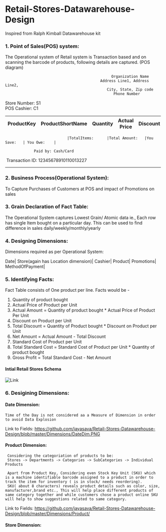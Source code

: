 # Retail-Stores-Datawarehouse-Design
Inspired from Ralph Kimball Datawarehouse kit

### 1. Point of Sales(POS) system:
The Operational system of Retail system is Transaction based and on scanning the barcode of products, following details are captured.
(POS diagram)

                                                    Organization Name
                                               Address Line1, Address Line2,
                                                  City, State, Zip code
                                                     Phone Number


Store Number: S1    
POS Cashier: C1

|ProductKey|ProductShortName|Quantity|Actual Price|Discount|Net Price|
|----------|----------------|--------|------------|--------|---------|



                                |TotalItems:      |Total Amount:   |You Save:   | You Owe:    |
          
                 Paid by: Cash/Card

         
  Transaction ID:  12345678910110013227
  
  
-------------------------------------------------------------------------------------------------------------------------------  

### 2. Business Process(Operational System):
To Capture Purchases of Customers at POS and impact of Promotions on sales

### 3. Grain Declaration of Fact Table:
The Operational System captures Lowest Grain/ Atomic data ie., Each row has single Item bought on a particular day.
This can be used to find difference in sales daily/weekly/monthly/yearly

### 4. Designing Dimensions:

Dimensions required as per Operational System:

Date|
Store(again has Location dimension)|
Cashier|
Product|
Promotions|
MethodOfPayment|

### 5. Identifying Facts:
Fact Table consists of One product per line.
Facts would be - 
1. Quantity of product bought
2. Actual Price of Product per Unit
3. Actual Amount = Quantity of product bought * Actual Price of Product Per Unit
4. Discount on Product per Unit
5. Total Discount = Quantity of Product bought * Discount on Product per Unit
6. Net Amount = Actual Amount - Total Discount
7. Standard Cost of Product per Unit
8. Total Standard Cost = Standard Cost of Product per Unit * Quantity of product bought
9. Gross Profit = Total Standard Cost - Net Amount

#### Intial Retail Stores Schema
![Link](https://github.com/jayasava/Retail-Stores-Datawarehouse-Design/blob/master/Schemas/Schema_1.png)

### 6. Desigining Dimensions:
   #### Date Dimension:
   
    Time of the Day is not considered aa a Measure of Dimension in order to avoid Data Explosion
 Link to Fields: 
     https://github.com/jayasava/Retail-Stores-Datawarehouse-Design/blob/master/Dimensions/DateDim.PNG
  
   #### Product Dimension:
     Considering the categoriation of products to be:
     Stores -> Departments -> Categories -> SubCategories -> Individual Products
     
     Apart from Product Key, Considering even Stock Key Unit (SKU) which is a machine identifiable barcode assigned to a product in order to track the item for inventory ( is in stock/ needs reordering).
     SKU( about 8 characters) reveals product details such as color, size, manufacturer,brand etc., This will help place different products of same category together and while customers chose a product online SKU will help to show suggestions related to same category.
     
 Link to Fields: 
     https://github.com/jayasava/Retail-Stores-Datawarehouse-Design/blob/master/Dimensions/Product/
     
   #### Store Dimension:
      
     


